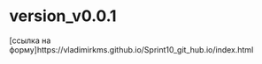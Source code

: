 <h1> version_v0.0.1</h1>
[ссылка на форму]https://vladimirkms.github.io/Sprint10_git_hub.io/index.html

